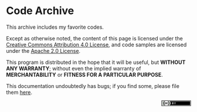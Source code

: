 # Code Archive
This archive includes my favorite codes.
  
Except as otherwise noted, the content of this page is licensed under the [Creative Commons Attribution 4.0 License](http://creativecommons.org/licenses/by/4.0/), and code samples are licensed under the [Apache 2.0 License](http://www.apache.org/licenses/LICENSE-2.0).  

This program is distributed in the hope that it will be useful, but **WITHOUT ANY WARRANTY**; without even the implied warranty of **MERCHANTABILITY** or **FITNESS FOR A PARTICULAR PURPOSE**.

This documentation undoubtedly has bugs; if you find some, please file them [here](https://github.com/aniruddha0pandey/Code_Archive/pulls).

<p align='right'><img alt="Creative Commons License" src="res/copyright.png" /></p>
